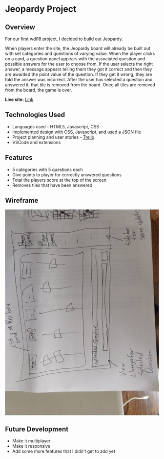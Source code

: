 # Jeopardy Project
## Overview
For our first wdi18 project, I decided to build out Jeopardy.

When players enter the site, the Jeopardy board will already be built out with set categories and questions of varying value. When the player clicks on a card, a question panel appears with the associated question and possible answers for the user to choose from. If the user selects the right answer, a message appears telling them they got it correct and then they are awarded the point value of the question. If they get it wrong, they are told the answer was incorrect. After the user has selected a question and answered it, that tile is removed from the board. Once all tiles are removed from the board, the game is over.

**Live site:** [Link]()

## Technologies Used
- Languages used - HTML5, Javascript, CSS
- Implemented design with CSS, Javascript, and used a JSON file
- Project planning and user stories - [Trello]()
- VSCode and extensions

## Features 
- 5 categories with 5 questions each
- Give points to player for correctly answered questions
- Total the players score at the top of the screen
- Removes tiles that have been answered

## Wireframe
![Image](Wireframe.jpg)

## Future Development
- Make it multiplayer
- Make it responsive
- Add some more features that I didn't get to add yet